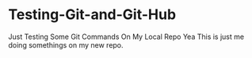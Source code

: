 # Testing-Git-and-Git-Hub
Just Testing Some Git Commands On My Local Repo
Yea This is just me doing somethings on my new repo.
